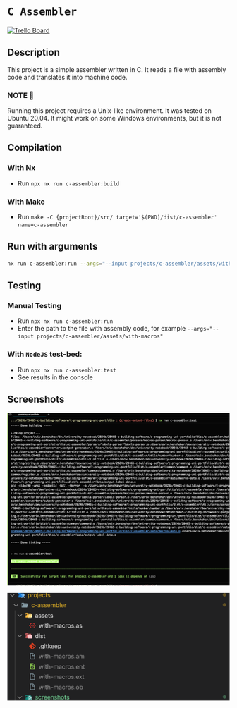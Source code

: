 # `C Assembler`

[![Trello Board](https://img.shields.io/badge/Trello-Main_Board-026AA7?logo=trello)](https://trello.com/b/LkRTtcwC/trello-agile-sprint-board-template)

## Description

This project is a simple assembler written in C. It reads a file with assembly code and translates it into machine code.

### NOTE 📝

Running this project requires a Unix-like environment. It was tested on Ubuntu 20.04.
It might work on some Windows environments, but it is not guaranteed.

## Compilation

### With Nx

-   Run `npx nx run c-assembler:build`

### With Make

-   Run `make -C {projectRoot}/src/ target='$(PWD)/dist/c-assembler' name=c-assembler`

## Run with arguments

```bash
nx run c-assembler:run --args="--input projects/c-assembler/assets/with-macros"
```

## Testing

### Manual Testing

-   Run `npx nx run c-assembler:run`
-   Enter the path to the file with assembly code, for example `--args="--input projects/c-assembler/assets/with-macros"`

### With `NodeJS` test-bed:

-   Run `npx nx run c-assembler:test`
-   See results in the console

## Screenshots

![Test Bed](screenshots/test-bed.png)

![Output Files](screenshots/output-files.png)
